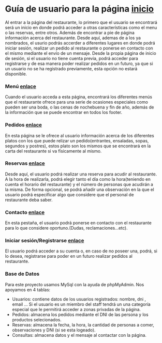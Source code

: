 # Guía de usuario para la página [inicio](inicio.php)

Al entrar a la página del restaurante, lo primero que el usuario se encontrará será un inicio en donde podrá acceder a otras características como el menu o las reservas, entre otros. Además de encontrar a pie de página información acerca del restaurante. Desde aquí, ademas de a los ya nombrados, el usurio podrás accerder a diferentes lugares en donde podrá iniciar sesión, realizar un pedido al restaurante o ponerse en contacto con el mismo mediante el envío de un mensaje. Desde la propia página de inicio de sesión, si el usuario no tiene cuenta previa, podrá acceder para registrarse y de esa manera poder realizar pedidos en un futuro, ya que si un usuario no se ha registrado previamente, esta opción no estará disponible.



### Menú [enlace](menus.php)

Cuando el usuario acceda a esta página, encontrará los diferentes menús que el restaurante ofrece para una serie de ocasiones especiales como pueden ser una boda, o las cenas de nochebuena y fin de año, además de la información que se puede encontrar en todos los footer.



### Pedidos [enlace](pedidos.php)

En esta página se le ofrece al usuario información acerca de los diferentes platos con los que puede relizar un pedido(entrantes, ensaladas, sopas, segundos y postres), estos plato son los mismos que se encontrará en la carta del restaurante si va físicamente al mismo.



### Reservas [enlace](reservas.php)

Desde aquí, el usuario podrá realizar una reserva para acudir al restaurante. A la hora de realizarla, podrá elegir tanto el día como la hora(teniendo en cuenta el horario del restaurante) y el número de personas que acudirán a la misma. De forma opcional, se podrá añadir una observación en la que el usuario podrá especificar algo que considere que el personal de restaurante deba saber.



### Contacto [enlace](contacto.php)

En esta pestaña, el usuario podrá ponerse en contacto con el restaurante para lo que considere oportuno.(Dudas, reclamaciones...etc).



### Iniciar sesión/Registrarse [enlace](identificarse.php)

El usuario podrá acceder a su cuenta o, en caso de no poseer una, podrá, si lo desea, registrarse para poder en un futuro realizar pedidos al restaurante.


### Base de Datos

Para este proyecto usamos MySql con la ayuda de phpMyAdmin. Nos apoyamos en 4 tablas:

- Usuarios: contiene datos de los usuarios registrados: nombre, dni , email ... Si el usuario es un miembro del staff tendrá un una categoría especial que le permitirá acceder a zonas privadas de la página.
- Pedidos: almacena los pedidos mediante el DNI de las persona y los productos selecionados.
- Reservas: almacena la fecha, la hora, la cantidad de personas a comer, observaciones y DNI (si se esta logeado).
- Consultas: almacena datos y el mensaje al contactar con la página.